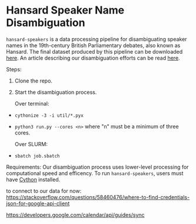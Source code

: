 # Hansard Speaker Name Disambiguation

`hansard-speakers` is a data processing pipeline for disambiguating speaker names in the 19th-century British Parliamentary debates, also known as Hansard. The final dataset produced by this pipeline can be downloaded [here](). An article describing our disambiguation efforts can be read [here]().

Steps: 
1. Clone the repo. 
2. Start the disambiguation process. 

   Over terminal:
- `cythonize -3 -i util/*.pyx`
- `python3 run.py --cores <n>` where "n" must be a minimum of three cores.

   Over SLURM:
- `sbatch job.sbatch` 

Requirements:
Our disambiguation process uses lower-level processing for computational speed and efficency. To run `hansard-speakers`, users must have [Cython](https://pypi.org/project/Cython/) installed. 


to connect to our data for now: 
https://stackoverflow.com/questions/58460476/where-to-find-credentials-json-for-google-api-client

https://developers.google.com/calendar/api/guides/sync
